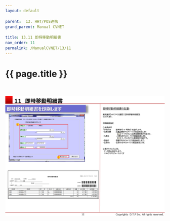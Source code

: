 ```yaml
---
layout: default

parent:  13. HHT/POS連携
grand_parent: Manual CVNET

title: 13.11 即時移動明細書
nav_order: 11
permalink: /ManualCVNET/13/11
---
```


# {{ page.title }} <br/><br/>

<a href="/img/HHTPOS/HHT13.PNG" target="_blank">
<img src="/img/HHTPOS/HHT13.PNG" alt="login image"></a>
